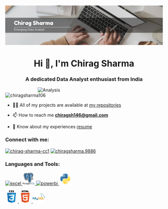 ![Banner](https://github.com/Chiragsharma106/Chiragsharma106/blob/main/Poster.jpg)
<h1 align="center">Hi 👋, I'm Chirag Sharma</h1>
<h3 align="center">A dedicated Data Analyst enthusiast from India</h3>
<img align ="right" alt = "Analysis" Width = "400" src = "https://camo.githubusercontent.com/7de37139d0b4c1ce40865e799b446c0e963a3dd8fb68d239707237c40604fa3d/68747470733a2f2f63646e2e6472696262626c652e636f6d2f75736572732f3733303730332f73637265656e73686f74732f363538313234332f6176656e746f2e676966">

<p align="left"> <img src="https://komarev.com/ghpvc/?username=chiragsharma106&label=Profile%20views&color=0e75b6&style=flat" alt="chiragsharma106" /> </p>

- 👨‍💻 All of my projects are available at [my repositories](https://github.com/Chiragsharma106?tab=repositories)

- 📫 How to reach me **chiragsh146@gmail.com**

- 📄 Know about my experiences [resume](https://drive.google.com/file/d/18wpvg5XbCN4XCjpV1hRHSE7UGbwFQ59s/view?usp=drive_link)

<h3 align="left">Connect with me:</h3>
<p align="left">
<a href="https://linkedin.com/in/chirag-sharma-cc1" target="blank"><img align="center" src="https://raw.githubusercontent.com/rahuldkjain/github-profile-readme-generator/master/src/images/icons/Social/linked-in-alt.svg" alt="chirag-sharma-cc1" height="30" width="40" /></a>
<a href="https://instagram.com/chiragsharma.9886" target="blank"><img align="center" src="https://raw.githubusercontent.com/rahuldkjain/github-profile-readme-generator/master/src/images/icons/Social/instagram.svg" alt="chiragsharma.9886" height="30" width="40" /></a>
</p>

<h3 align="left">Languages and Tools:</h3>
 <a href="https://www.microsoft.com/en-us/microsoft-365/excel" target="_blank" rel="noreferrer">
  <img src="https://i.pinimg.com/474x/bd/d9/55/bdd955e1d87b01b4cc1bcfc6b69e06d7.jpg" alt="excel" width="40" height="40"/>
</a>
 <a href="https://www.postgresql.org" target="_blank" rel="noreferrer"> <img src="https://raw.githubusercontent.com/devicons/devicon/master/icons/postgresql/postgresql-original-wordmark.svg" alt="postgresql" width="40" height="40"/> </a> <a href="https://powerbi.microsoft.com" target="_blank" rel="noreferrer">
  <img src="https://encrypted-tbn0.gstatic.com/images?q=tbn:ANd9GcTtcTrpqqe2HcMkOUflczPB-lfdTmsnvjuNnQ&s" alt="powerbi" width="40" height="40"/>
</a><a href="https://www.python.org" target="_blank" rel="noreferrer"> <img src="https://raw.githubusercontent.com/devicons/devicon/master/icons/python/python-original.svg" alt="python" width="40" height="40"/> </a> <p align="left"> <a href="https://www.w3schools.com/css/" target="_blank" rel="noreferrer"> <img src="https://raw.githubusercontent.com/devicons/devicon/master/icons/css3/css3-original-wordmark.svg" alt="css3" width="40" height="40"/> </a> <a href="https://www.w3.org/html/" target="_blank" rel="noreferrer"> <img src="https://raw.githubusercontent.com/devicons/devicon/master/icons/html5/html5-original-wordmark.svg" alt="html5" width="40" height="40"/> </a> <a href="https://www.mysql.com/" target="_blank" rel="noreferrer"> <img src="https://raw.githubusercontent.com/devicons/devicon/master/icons/mysql/mysql-original-wordmark.svg" alt="mysql" width="40" height="40"/> </a> </p>
